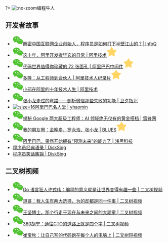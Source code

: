 ?> ![](https://notes.abelsu7.top/_media/opensource.svg ':no-zoom')编程牛人

## 开发者故事

- [![](logo/wechat.svg)解密中国互联网企业创始人，程序员是如何打下半壁江山的？| InfoQ](https://mp.weixin.qq.com/s/tMkNahfMjD8hadq4mWN_Lw)
- [![](logo/wechat.svg)这十年，阿里开发者毕玄的日常 | 阿里技术![](logo/star.svg)](https://mp.weixin.qq.com/s/UIAtCDvaOeg0l8sl3q8zoA)
- [![](logo/wechat.svg)代码世界值得你珍藏的 72 张面孔 | 阿里巴巴中间件![](logo/star.svg)](https://mp.weixin.qq.com/s/ip91FAVTJb34uGBSP2CRLA)
- [![](logo/wechat.svg)多隆：从工程师到合伙人 | 阿里技术人纪录片![](logo/star.svg)](https://mp.weixin.qq.com/s/UBassrqTSUW1u0_3hk02ig)
- [![](logo/wechat.svg)小邪在阿里的十年技术人生 | 阿里技术](https://mp.weixin.qq.com/s/eS-GvWkg4vZ2hb83ppx50w)
- [![](logo/wechat.svg)张小龙走过的弯路——剖析微信那些失败的功能 | 卫夕指北](https://mp.weixin.qq.com/s/wbv1qHMlDVZ6xP7ZPq4BnA)
- [![](logo/yhaomin.ico ':size=16')阿里巴巴名人堂 | yhaomin](https://sites.google.com/site/yhaomin/home/alibabamingrentang)
- [![](logo/wechat.svg)揭秘 Google 两大超级工程师：AI 领域绝无仅有的黄金搭档 | 雷锋网](https://mp.weixin.qq.com/s/wow3ecr3Up7fLnpzyho2qQ)
- [![](logo/wechat.svg)我的朋友圈：孟晚舟、罗永浩、张小龙 | BLUES![](logo/star.svg)](https://mp.weixin.qq.com/s/juCC0fc4eaPSBwGFvzLYCg)
- [![](logo/wechat.svg)阿里巴巴，果然开始拥有“预测未来”的能力了 | 浅黑科技](https://mp.weixin.qq.com/s/uSafRk5bV_WFzyT0tCQAgg)
- [程序员经典语录 | DiskSing](http://disksing.com/programming-quotes)
- [程序员笑话集锦 | DiskSing](http://disksing.com/programmer-jokes)

## 二叉树视频

- [![](logo/wechat.svg)Go 语言狂人许式伟：编程的意义就是让世界变得有趣一些 | 二叉树视频](https://mp.weixin.qq.com/s/1mzGM4B_rtwFyHf0xxNgsg)
- [![](logo/wechat.svg)道哥：我人生有两大选择，为的却都是同一件事 | 二叉树视频](https://mp.weixin.qq.com/s/QnM7bVIOvMvtPTO7cIsXZA)
- [![](logo/wechat.svg)王坚博士，那个行走于现在与未来之间的大顽童 | 二叉树视频](https://mp.weixin.qq.com/s/zRtI7b4rI-5RVzOKfiqUpA)
- [![](logo/wechat.svg)360胡宁：通往CTO的道路上就是四个字 | 二叉树视频](https://mp.weixin.qq.com/s/97srvddMc6A77RMpMJ-1Fg)
- [![](logo/wechat.svg)崔宝秋：让自己写的代码跑在每个人的电脑上 | 二叉树短视频](https://mp.weixin.qq.com/s/-L50fRCr5_6kFhnTGlHmqA)